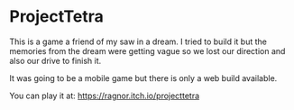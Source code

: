 # ProjectTetra

This is a game a friend of my saw in a dream. I tried to build it but the memories from the dream were getting vague so we lost our direction and also our drive to finish it.

It was going to be a mobile game but there is only a web build available. 

You can play it at: https://ragnor.itch.io/projecttetra

